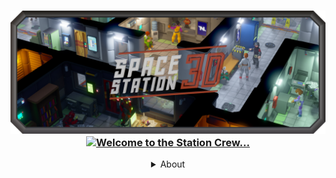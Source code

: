 <h3 align="center">
    <img src="profile/SS3DBanner7b.png" alt="SS3D">
    <a href="https://git.io/typing-svg"><img src="https://readme-typing-svg.demolab.com?font=Orbitron&weight=600&size=25&duration=2500&pause=1000&color=B33225&center=true&vCenter=true&multiline=true&repeat=true&width=420&height=75&lines=Welcome+to+the+station+crew.;Please+enjoy+your+stay!" alt="Welcome to the Station Crew..." /></a>
</h3>

<details>
  <summary align="center">About</summary>
  
content

</details>
